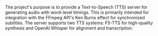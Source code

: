 The project's purpose is to provide a Text-to-Speech (TTS) server for generating audio with word-level timings. This is primarily intended for integration with the FFmpeg API's Ken Burns effect for synchronized subtitles. The server supports two TTS systems: F5-TTS for high-quality synthesis and OpenAI Whisper for alignment and transcription.